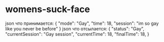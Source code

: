 # womens-suck-face
json что принимается:
{
"mode": "Gay",
"time": 18,
"session": "im so gay like you never be before"
}
json что отсылается:
{
"status": "Gay",
"currentSession": "Gay session",
"currentTime": 18,
"finalTime": 18,
}
